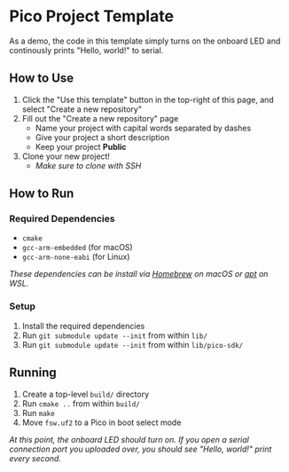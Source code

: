 # Pico Project Template
As a demo, the code in this template simply turns on the onboard LED and continously prints "Hello, world!" to serial.

## How to Use

1. Click the "Use this template" button in the top-right of this page, and select "Create a new repository"
2. Fill out the "Create a new repository" page
    * Name your project with capital words separated by dashes
    * Give your project a short description
    * Keep your project **Public**
3. Clone your new project!
    * _Make sure to clone with SSH_

## How to Run

### Required Dependencies
* ```cmake```
* ```gcc-arm-embedded``` (for macOS)
* ```gcc-arm-none-eabi``` (for Linux)

_These dependencies can be install via [Homebrew](https://brew.sh/) on macOS or [apt](https://ubuntu.com/server/docs/package-management) on WSL._

### Setup
1. Install the required dependencies
2. Run ```git submodule update --init``` from within ```lib/```
3. Run ```git submodule update --init``` from within ```lib/pico-sdk/```

## Running
1. Create a top-level ```build/``` directory
2. Run ```cmake ..``` from within ```build/```
3. Run ```make```
4. Move ```fsw.uf2``` to a Pico in boot select mode

_At this point, the onboard LED should turn on. If you open a serial connection port you uploaded over, you should see "Hello, world!" print every second._
